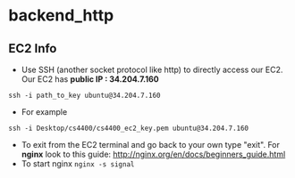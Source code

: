 # backend_http
## EC2 Info
- Use SSH (another socket protocol like http) to directly access our EC2. Our EC2 has **public IP : 34.204.7.160**
``` 
ssh -i path_to_key ubuntu@34.204.7.160
``` 
- For example 
```
ssh -i Desktop/cs4400/cs4400_ec2_key.pem ubuntu@34.204.7.160
```
- To exit from the EC2 terminal and go back to your own type "exit".
For **nginx** look to this guide: http://nginx.org/en/docs/beginners_guide.html
- To start nginx 
``` nginx -s signal ```
